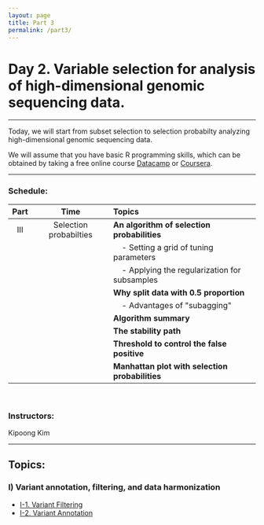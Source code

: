 ```yaml
---
layout: page
title: Part 3
permalink: /part3/
---
```



# Day 2. Variable selection for analysis of high-dimensional genomic sequencing data.

---

Today, we will start from subset selection to selection probabilty analyzing
high-dimensional genomic sequencing data.

We will assume that you have basic R programming skills, which can be obtained
by taking a free online course
[Datacamp](https://www.datacamp.com/courses/free-introduction-to-r) or
[Coursera](https://www.coursera.org/courses?query=r%20programming).

---

### Schedule:

| Part    | Time                   | Topics                                                     |
| :-----: |   :--------------:     | :-----------------------                                   |
| III     | Selection probabilties | **An algorithm of selection probabilities**                |
|         |                        | &nbsp; &nbsp; - Setting a grid of tuning parameters          |
|         |                        | &nbsp; &nbsp; - Applying the regularization for subsamples   |
|         |                        | **Why split data with 0.5 proportion**                     |
|         |                        | &nbsp; &nbsp; - Advantages of "subagging"                    |
|         |                        | **Algorithm summary**                                      |
|         |                        | **The stability path**                                     |
|         |                        | **Threshold to control the false positive**                |
|         |                        | **Manhattan plot with selection probabilities**            |

<br>

### Instructors:

Kipoong Kim

---

## Topics:

### I) Variant annotation, filtering, and data harmonization
- [I-1. Variant Filtering](../class-material/day2-filtering.html)
- [I-2. Variant Annotation](../class-material/day2-annotation.html)


<br>
